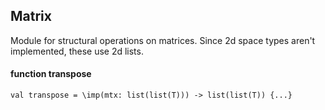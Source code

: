 ## Matrix

Module for structural operations on matrices. Since 2d space types aren't implemented, these use 2d lists.

#### function transpose

    val transpose = \imp(mtx: list(list(T))) -> list(list(T)) {...}

